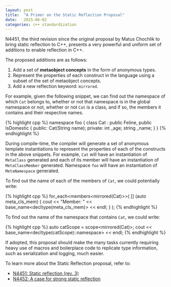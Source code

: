 ```yaml
---
layout: post
title:  "A Primer on the Static Reflection Proposal"
date:   2015-06-02
categories: c++ standardization
---
```


N4451, the third revision since the original proposal by Matus Chochlik to
bring static reflection to C++, presents a very powerful and uniform set of
additions to enable reflection in C++.

The proposed additions are as follows:

1. Add a set of **metaobject concepts** in the form of anonymous types.
2. Represent the properties of each construct in the language using a
   subset of the set of metaobject concepts.
3. Add a new reflection keyword: `mirrored`.

For example, given the following snippet, we can find out the namespace
of which `Cat` belongs to, whether or not that namespace is in the global
namespace or not, whether or not `Cat` is a class, and if so, the members
it contains and their respective names.

{% highlight cpp %}
namespace foo {
    class Cat : public Feline, public IsDomestic {
    public:
        Cat(String name);
    private:
        int _age;
        string _name;
    }
}
{% endhighlight %}

During compile-time, the compiler will generate a set of anonymous template
instantiations to represent the properties of each of the constructs in the
above snippets. For example, `Cat` will have an instantiation of
`MetaClass` generated and each of its member will have an instantiation
of `MetaClassMember` generated. Namespace `foo` will have an instantiation
of `MetaNamespace` generated.

To find out the name of each of the members of `Cat`, we could potentially
write:

{% highlight cpp %}
for_each<members<mirrored(Cat)>>(
    [] (auto meta_cls_mem) {
        cout << "Member: " << base_name<decltype(meta_cls_mem)> << endl;
    }
);
{% endhighlight %}

To find out the name of the namespace that contains `Cat`, we could write:

{% highlight cpp %}
auto catScope = scope<mirrored(Cat)>;
cout << base_name<decltype(catScope)::namespace> << endl;
{% endhighlight %}

If adopted, this proposal should make the many tasks currently requiring
heavy use of macros and boilerplace code to replicate type information,
such as serialization and logging, much easier.

To learn more about the Static Reflection proposal, refer to:

* [N4451: Static reflection (rev. 3)][N4451]
* [N4452: A case for strong static reflection][N4452]

[N4451]: http://www.open-std.org/jtc1/sc22/wg21/docs/papers/2015/n4451.pdf
[N4452]: http://www.open-std.org/jtc1/sc22/wg21/docs/papers/2015/n4452.pdf
